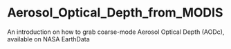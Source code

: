 # Aerosol_Optical_Depth_from_MODIS
An introduction on how to grab coarse-mode Aerosol Optical Depth (AODc), available on NASA EarthData
